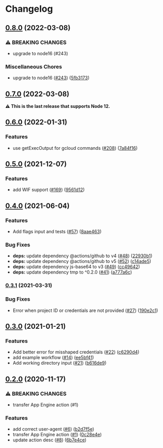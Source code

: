 # Changelog

## [0.8.0](https://www.github.com/google-github-actions/deploy-appengine/compare/v0.7.0...v0.8.0) (2022-03-08)


### ⚠ BREAKING CHANGES

* upgrade to node16 (#243)

### Miscellaneous Chores

* upgrade to node16 ([#243](https://www.github.com/google-github-actions/deploy-appengine/issues/243)) ([5fb3173](https://www.github.com/google-github-actions/deploy-appengine/commit/5fb3173c11f90ad879315db1b4f9232e1112e657))

## [0.7.0](https://www.github.com/google-github-actions/deploy-appengine/compare/v0.6.0...v0.7.0) (2022-03-08)


**:warning: This is the last release that supports Node 12.**

## [0.6.0](https://www.github.com/google-github-actions/deploy-appengine/compare/v0.5.0...v0.6.0) (2022-01-31)


### Features

* use getExecOutput for gcloud commands ([#208](https://www.github.com/google-github-actions/deploy-appengine/issues/208)) ([7a84f16](https://www.github.com/google-github-actions/deploy-appengine/commit/7a84f160eca91610f142e02372d96af4cec204e4))

## [0.5.0](https://www.github.com/google-github-actions/deploy-appengine/compare/v0.4.0...v0.5.0) (2021-12-07)


### Features

* add WIF support ([#169](https://www.github.com/google-github-actions/deploy-appengine/issues/169)) ([9561d12](https://www.github.com/google-github-actions/deploy-appengine/commit/9561d1239a5f8208fc7614c9ff350ca787b61211))

## [0.4.0](https://www.github.com/google-github-actions/deploy-appengine/compare/v0.3.1...v0.4.0) (2021-06-04)


### Features

* Add flags input and tests ([#57](https://www.github.com/google-github-actions/deploy-appengine/issues/57)) ([8aae463](https://www.github.com/google-github-actions/deploy-appengine/commit/8aae463f646fdf5c6ca3e6c9affbfd7be9d6d664))


### Bug Fixes

* **deps:** update dependency @actions/github to v4 ([#48](https://www.github.com/google-github-actions/deploy-appengine/issues/48)) ([22930b1](https://www.github.com/google-github-actions/deploy-appengine/commit/22930b18cbc21992adfe1829f505127deb9e095e))
* **deps:** update dependency @actions/github to v5 ([#52](https://www.github.com/google-github-actions/deploy-appengine/issues/52)) ([c14ade5](https://www.github.com/google-github-actions/deploy-appengine/commit/c14ade5fdb7581f4a344bcc7c50763bda122d28f))
* **deps:** update dependency js-base64 to v3 ([#49](https://www.github.com/google-github-actions/deploy-appengine/issues/49)) ([cc49642](https://www.github.com/google-github-actions/deploy-appengine/commit/cc49642f14ab96c60a8707301c5352d87eb61807))
* **deps:** update dependency tmp to ^0.2.0 ([#41](https://www.github.com/google-github-actions/deploy-appengine/issues/41)) ([a777a6c](https://www.github.com/google-github-actions/deploy-appengine/commit/a777a6cfd250049d3d7a988fc6537fa169e10181))

### [0.3.1](https://www.github.com/google-github-actions/deploy-appengine/compare/v0.3.0...v0.3.1) (2021-03-31)


### Bug Fixes

* Error when project ID or credentials are not provided ([#27](https://www.github.com/google-github-actions/deploy-appengine/issues/27)) ([190e2c1](https://www.github.com/google-github-actions/deploy-appengine/commit/190e2c145a27274614723e75a4efc567864a564a))

## [0.3.0](https://www.github.com/google-github-actions/deploy-appengine/compare/v0.2.0...v0.3.0) (2021-01-21)


### Features

* Add better error for misshaped credentials ([#22](https://www.github.com/google-github-actions/deploy-appengine/issues/22)) ([c6290d4](https://www.github.com/google-github-actions/deploy-appengine/commit/c6290d4810b64907b2a41ce4dde866e629bab792))
* add example workflow ([#14](https://www.github.com/google-github-actions/deploy-appengine/issues/14)) ([ee5bf41](https://www.github.com/google-github-actions/deploy-appengine/commit/ee5bf411b807a187809fad3cbf240c80029f12e7))
* Add working directory input ([#21](https://www.github.com/google-github-actions/deploy-appengine/issues/21)) ([b616de9](https://www.github.com/google-github-actions/deploy-appengine/commit/b616de98e0771e8583e79ff21cee13d53872a5cf))

## [0.2.0](https://www.github.com/google-github-actions/deploy-appengine/compare/v0.1.0...v0.2.0) (2020-11-17)


### ⚠ BREAKING CHANGES

* transfer App Engine action (#1)

### Features

* add correct user-agent ([#6](https://www.github.com/google-github-actions/deploy-appengine/issues/6)) ([b2d7f5e](https://www.github.com/google-github-actions/deploy-appengine/commit/b2d7f5e25902cbd0209d8f83164ab891330c3845))
* transfer App Engine action ([#1](https://www.github.com/google-github-actions/deploy-appengine/issues/1)) ([0c28e4e](https://www.github.com/google-github-actions/deploy-appengine/commit/0c28e4e9c1737ef8cb0ad01c7de425032b3ef18b))
* update action desc ([#8](https://www.github.com/google-github-actions/deploy-appengine/issues/8)) ([6b7e4ce](https://www.github.com/google-github-actions/deploy-appengine/commit/6b7e4ce5ecf9c067d20a39902523194335168ca8))
